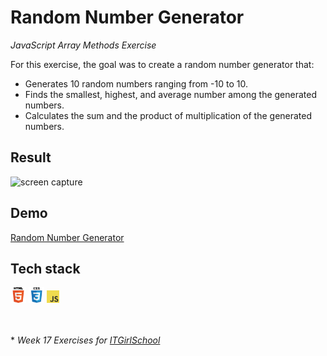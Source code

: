 # Random Number Generator
_JavaScript Array Methods Exercise_

For this exercise, the goal was to create a random number generator that:

* Generates 10 random numbers ranging from -10 to 10.
* Finds the smallest, highest, and average number among the generated numbers.
* Calculates the sum and the product of multiplication of the generated numbers.
  
## Result
<img width="35%" alt="screen capture" src="../main/assets/img/captureweb.jpeg">

## Demo
[Random Number Generator]

## Tech stack
<code><img height="25" src="https://raw.githubusercontent.com/github/explore/80688e429a7d4ef2fca1e82350fe8e3517d3494d/topics/html/html.png"></code>
<code><img height="25" src="https://raw.githubusercontent.com/github/explore/80688e429a7d4ef2fca1e82350fe8e3517d3494d/topics/css/css.png"></code>
<code><img height="20" src="https://raw.githubusercontent.com/github/explore/80688e429a7d4ef2fca1e82350fe8e3517d3494d/topics/javascript/javascript.png"></code>

<br><br> 
\* _Week 17 Exercises for [ITGirlSchool]_ 
  

   [ITGirlSchool]: <https://itgirlschool.com/en>
   [Random Number Generator]: <https://alenagm.github.io/random-number-generator/>

